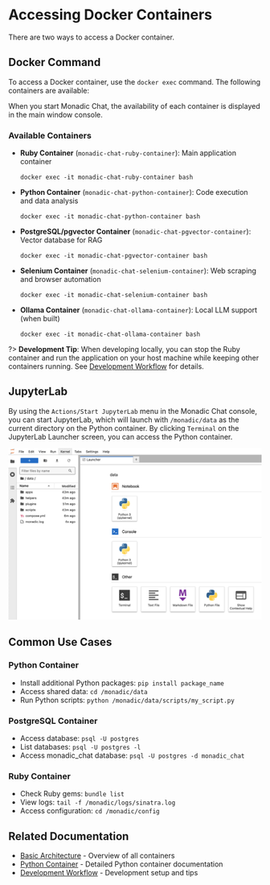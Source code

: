 # Accessing Docker Containers

There are two ways to access a Docker container.

## Docker Command

To access a Docker container, use the `docker exec` command. The following containers are available:

When you start Monadic Chat, the availability of each container is displayed in the main window console.

### Available Containers

- **Ruby Container** (`monadic-chat-ruby-container`): Main application container
  ```shell
  docker exec -it monadic-chat-ruby-container bash
  ```

- **Python Container** (`monadic-chat-python-container`): Code execution and data analysis
  ```shell
  docker exec -it monadic-chat-python-container bash
  ```

- **PostgreSQL/pgvector Container** (`monadic-chat-pgvector-container`): Vector database for RAG
  ```shell
  docker exec -it monadic-chat-pgvector-container bash
  ```

- **Selenium Container** (`monadic-chat-selenium-container`): Web scraping and browser automation
  ```shell
  docker exec -it monadic-chat-selenium-container bash
  ```

- **Ollama Container** (`monadic-chat-ollama-container`): Local LLM support (when built)
  ```shell
  docker exec -it monadic-chat-ollama-container bash
  ```

?> **Development Tip**: When developing locally, you can stop the Ruby container and run the application on your host machine while keeping other containers running. See [Development Workflow](../developer/development_workflow.md) for details.

## JupyterLab

By using the `Actions/Start JupyterLab` menu in the Monadic Chat console, you can start JupyterLab, which will launch with `/monadic/data` as the current directory on the Python container. By clicking `Terminal` on the JupyterLab Launcher screen, you can access the Python container.

![JupyterLab Terminal](../assets/images/jupyterlab-terminal.png ':size=600')

## Common Use Cases

### Python Container
- Install additional Python packages: `pip install package_name`
- Access shared data: `cd /monadic/data`
- Run Python scripts: `python /monadic/data/scripts/my_script.py`

### PostgreSQL Container
- Access database: `psql -U postgres`
- List databases: `psql -U postgres -l`
- Access monadic_chat database: `psql -U postgres -d monadic_chat`

### Ruby Container
- Check Ruby gems: `bundle list`
- View logs: `tail -f /monadic/logs/sinatra.log`
- Access configuration: `cd /monadic/config`

## Related Documentation
- [Basic Architecture](basic-architecture.md) - Overview of all containers
- [Python Container](python-container.md) - Detailed Python container documentation
- [Development Workflow](../developer/development_workflow.md) - Development setup and tips
